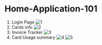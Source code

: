 # Home-Application-101
1. Login Page
![1](https://github.com/RedHatPirates/Home-Application-101/assets/127814946/30cc7dfb-4d4d-4b07-a9df-7113f2198f93)
2. Cards info
![2](https://github.com/RedHatPirates/Home-Application-101/assets/127814946/8369433a-b0b8-4e5f-81c3-11fb139e4ccb)
3. Invoice Tracker
![3](https://github.com/RedHatPirates/Home-Application-101/assets/127814946/6f9b44e0-4d05-41a9-bc71-732f1e2eee61)
4. Card Usage summary
![4](https://github.com/RedHatPirates/Home-Application-101/assets/127814946/f1ad9150-adbf-4b88-931e-5d20d86f3c0b)
![5](https://github.com/RedHatPirates/Home-Application-101/assets/127814946/c2bd4a73-8e4d-4ff9-8a54-8bb4cc63c548)

